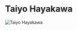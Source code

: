 # Taiyo Hayakawa

![Taiyo Hayakawa](https://static.wikia.nocookie.net/chainsaw-man/images/1/12/Taiyo_anime.png/revision/latest/scale-to-width-down/350?cb=20230405144727)

